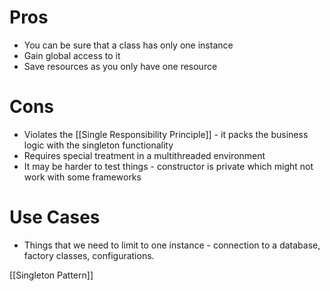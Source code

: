 # Pros
- You can be sure that a class has only one instance
- Gain global access to it
- Save resources as you only have one resource

# Cons
- Violates the [[Single Responsibility Principle]] - it packs the business logic with the singleton functionality
- Requires special treatment in a multithreaded environment
- It may be harder to test things - constructor is private which might not work with some frameworks

# Use Cases
- Things that we need to limit to one instance - connection to a database, factory classes, configurations.

[[Singleton Pattern]]